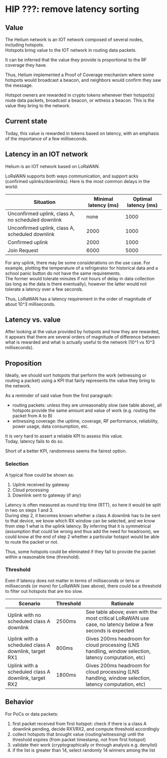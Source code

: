 # HIP ???: remove latency sorting

## Value

The Helium network is an IOT network composed of several nodes, including hotspots.  
Hotspots bring value to the IOT network in routing data packets.

It can be inferred that the value they provide is proportional to the RF coverage they have.

Thus, Helium implemented a Proof of Coverage mechanism where some hotspots would broadcast a beacon, and neighbors would confirm they saw the message.

Hotspot owners are rewarded in crypto tokens whenever their hotspot(s) route data packets, broadcast a beacon, or witness a beacon. This is the value they bring to the network.

## Current state

Today, this value is rewarded in tokens based on latency, with an emphasis of the importance of a few milliseconds.

## Latency in an IOT network

Helium is an IOT network based on LoRaWAN.

LoRaWAN supports both ways communication, and support acks (confirmed uplinks/downlinks). Here is the most common delays in the world:

| Situation                                          | Minimal latency (ms) | Optimal latency (ms) |
|----------------------------------------------------|----------------------|----------------------|
| Unconfirmed uplink, class A, no scheduled downlink | none                 | 1000                 |
| Unconfirmed uplink, class A, scheduled downlink    | 2000                 | 1000                 |
| Confirmed uplink                                   | 2000                 | 1000                 |
| Join Request                                       | 6000                 | 5000                 |

For any uplink, there may be some considerations on the use case. For example, plotting the temperature of a refrigerator for historical data and a school panic button do not have the same requirements.  
The former would tolerate minutes if not hours of delay in data collection (as long as the data is there eventually), however the latter would not tolerate a latency over a few seconds.

Thus, LoRaWAN has a latency requirement in the order of magnitude of about 10^3 milliseconds.

## Latency vs. value

After looking at the value provided by hotspots and how they are rewarded, it appears that there are several orders of magnitude of difference between what is rewarded and what is actually useful to the network (10^1 vs 10^3 milliseconds).

## Proposition

Ideally, we should sort hotspots that perform the work (witnessing or routing a packet) using a KPI that fairly represents the value they bring to the network.

As a reminder of said value from the first paragraph:

* routing packets: unless they are unreasonably slow (see table above), all hotspots provide the same amount and value of work (e.g. routing the packet from A to B)
* witnessing coverage: the uptime, coverage, RF performance, reliability, power usage, data consumption, etc.

It is very hard to assert a reliable KPI to assess this value.  
Today, latency fails to do so.

Short of a better KPI, randomness seems the fairest option.

### Selection

A typical flow could be shown as:

1. Uplink received by gateway
2. Cloud processing
3. Downlink sent to gateway (if any)

Latency is often measured as round trip time (RTT), so here it would be split in two on steps 1 and 3.  
During step 2, it becomes known whether a class A downlink has to be sent to that device, we know which RX window can be selected, and we know from step 1 what is the uplink latency. By inferring that it is symmetrical (assumption that could be wrong and thus add the need for headroom), we could know at the end of step 2 whether a particular hotspot would be able to route the packet or not.

Thus, some hotspots could be eliminated if they fail to provide the packet within a reasonable time (threshold).

### Threshold

Even if latency does not matter in terms of milliseconds or tens or milliseconds (or more) for LoRaWAN (see above), there could be a threshold to filter out hotspots that are too slow.

| Scenario                                              | Threshold | Rationale                                                                                                 |
|-------------------------------------------------------|-----------|-----------------------------------------------------------------------------------------------------------|
| Uplink with no scheduled class A downlink             | 2500ms    | See table above; even with the most critical LoRaWAN use case, no latency below a few seconds is expected |
| Uplink with a scheduled class A downlink, target RX1  | 800ms     | Gives 200ms headroom for cloud processing (LNS handling, window selection, latency computation, etc)      |
| Uplink with a scheduled class A downlink, target RX2  | 1800ms    | Gives 200ms headroom for cloud processing (LNS handling, window selection, latency computation, etc)      |

## Behavior

For PoCs or data packets:

1. first packet received from first hotspot: check if there is a class A downlink pending, decide RX1/RX2, and compute threshold accordingly
2. collect hotspots that brought value (routing/witnessing) until the threshold expires (from packet timestamp, not from first hotspot)
3. validate their work (cryptographically or through analysis e.g. denylist)
4. if the list is greater than 14, select randomly 14 winners among the list
